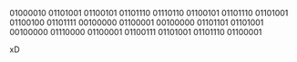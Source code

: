 
01000010 01101001 01100101 01101110 01110110 01100101 01101110 01101001 01100100 01101111 00100000 01100001 00100000 01101101 01101001 00100000 01110000 01100001 01100111 01101001 01101110 01100001

xD
